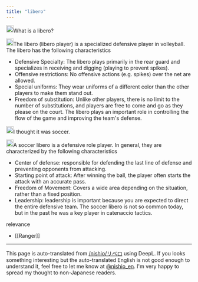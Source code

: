 ```yaml
---
title: "libero"
---
```


<img src='https://scrapbox.io/api/pages/nishio-en/nishio/icon' alt='nishio.icon' height="19.5"/>What is a libero?

<img src='https://scrapbox.io/api/pages/nishio-en/gpt/icon' alt='gpt.icon' height="19.5"/>The libero (libero player) is a specialized defensive player in volleyball. The libero has the following characteristics
- Defensive Specialty: The libero plays primarily in the rear guard and specializes in receiving and digging (playing to prevent spikes).
- Offensive restrictions: No offensive actions (e.g. spikes) over the net are allowed.
- Special uniforms: They wear uniforms of a different color than the other players to make them stand out.
- Freedom of substitution: Unlike other players, there is no limit to the number of substitutions, and players are free to come and go as they please on the court.
The libero plays an important role in controlling the flow of the game and improving the team's defense.

<img src='https://scrapbox.io/api/pages/nishio-en/nishio/icon' alt='nishio.icon' height="19.5"/>I thought it was soccer.

<img src='https://scrapbox.io/api/pages/nishio-en/gpt/icon' alt='gpt.icon' height="19.5"/>A soccer libero is a defensive role player. In general, they are characterized by the following characteristics
- Center of defense: responsible for defending the last line of defense and preventing opponents from attacking.
- Starting point of attack: After winning the ball, the player often starts the attack with an accurate pass.
- Freedom of Movement: Covers a wide area depending on the situation, rather than a fixed position.
- Leadership: leadership is important because you are expected to direct the entire defensive team.
The soccer libero is not so common today, but in the past he was a key player in catenaccio tactics.

relevance
- [[Ranger]]

---
This page is auto-translated from [/nishio/リベロ](https://scrapbox.io/nishio/リベロ) using DeepL. If you looks something interesting but the auto-translated English is not good enough to understand it, feel free to let me know at [@nishio_en](https://twitter.com/nishio_en). I'm very happy to spread my thought to non-Japanese readers.